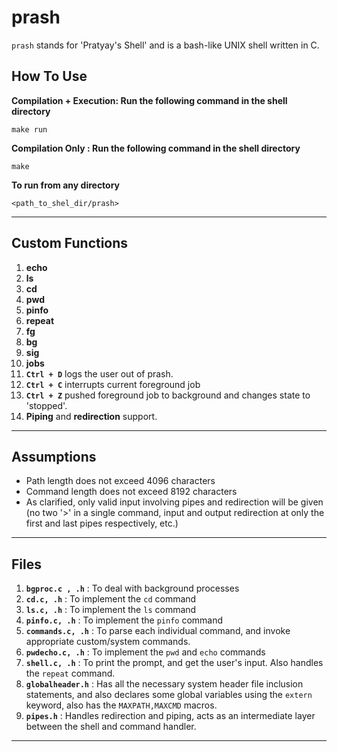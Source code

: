 # prash

`prash` stands for 'Pratyay's Shell' and is a bash-like UNIX shell written in C.

## How To Use
**Compilation + Execution: Run the following command in the shell directory**
```
make run
```

**Compilation Only : Run the following command in the shell directory**
```
make
```

**To run from any directory**
```
<path_to_shel_dir/prash>
```

---

## Custom Functions
1. **echo**
2. **ls**
3. **cd**
4. **pwd**
5. **pinfo**
6. **repeat**
7. **fg**
8. **bg**
9. **sig**
10. **jobs**
11. **`Ctrl + D`** logs the user out of prash.
12. **`Ctrl + C`** interrupts current foreground job
13. **`Ctrl + Z`** pushed foreground job to background and changes state to 'stopped'.
14. **Piping** and **redirection** support.
---

## Assumptions
- Path length does not exceed 4096 characters
- Command length does not exceed 8192 characters
- As clarified, only valid input involving pipes and redirection will be given (no two '>' in a single command, input and output redirection at only the first and last pipes respectively, etc.)

---

## Files
1. **`bgproc.c , .h`** : To deal with background processes
2. **`cd.c, .h`** : To implement the `cd` command
3. **`ls.c, .h`** : To implement the `ls` command
4. **`pinfo.c, .h`** : To implement the `pinfo` command
5. **`commands.c, .h`** : To parse each individual command, and invoke appropriate custom/system commands.
6. **`pwdecho.c, .h`** : To implement the `pwd` and `echo` commands
7. **`shell.c, .h`** : To print the prompt, and get the user's input. Also handles the `repeat` command.
8. **`globalheader.h`** : Has all the necessary system header file inclusion statements, and also declares some global variables using the `extern` keyword, also has the `MAXPATH,MAXCMD` macros.
9. **`pipes.h`** : Handles redirection and piping, acts as an intermediate layer between the shell and command handler.

---
